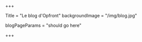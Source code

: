 +++

Title = "Le blog d'Opfront"
backgroundImage = "/img/blog.jpg"

blogPageParams = "should go here"

+++
